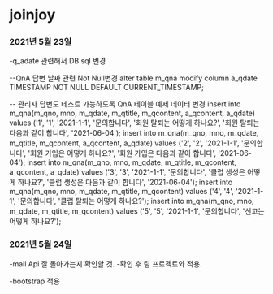 # joinjoy

### 2021년 5월 23일
-q_adate 관련해서 DB sql 변경

--QnA 답변 날짜 관련 Not Null변경
alter table m_qna modify column a_qdate TIMESTAMP NOT NULL DEFAULT CURRENT_TIMESTAMP;

-- 관리자 답변도 테스트 가능하도록 QnA 테이블 예제 데이터 변경
insert into m_qna(m_qno, mno, m_qdate, m_qtitle, m_qcontent, a_qcontent, a_qdate)
values ('1', '1', '2021-1-1', '문의합니다', '회원 탈퇴는 어떻게 하나요?', '회원 탈퇴는 다음과 같이 합니다', '2021-06-04');
insert into m_qna(m_qno, mno, m_qdate, m_qtitle, m_qcontent, a_qcontent, a_qdate)
values ('2', '2', '2021-1-1', '문의합니다', '회원 가입은 어떻게 하나요?', '회원 가입은 다음과 같이 합니다', '2021-06-04');
insert into m_qna(m_qno, mno, m_qdate, m_qtitle, m_qcontent, a_qcontent, a_qdate)
values ('3', '3', '2021-1-1', '문의합니다', '클럽 생성은 어떻게 하나요?', '클럽 생성은 다음과 같이 합니다', '2021-06-04');
insert into m_qna(m_qno, mno, m_qdate, m_qtitle, m_qcontent)
values ('4', '4', '2021-1-1', '문의합니다', '클럽 탈퇴는 어떻게 하나요?');
insert into m_qna(m_qno, mno, m_qdate, m_qtitle, m_qcontent)
values ('5', '5', '2021-1-1', '문의합니다', '신고는 어떻게 하나요?');


### 2021년 5월 24일
-mail Api 잘 돌아가는지 확인할 것.
-확인 후 팀 프로젝트와 적용.

-bootstrap 적용

